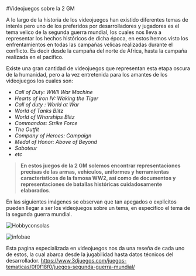 #Videojuegos sobre la 2 GMA lo largo de la historia de los videojuegos han existido diferentes temas de interés pero uno de los preferidos por desarrolladores y jugadores es el tema velico de la segunda guerra mundial, los cuales nos lleva a representar los hechos históricos de dicha época, en estos hemos visto los enfrentamientos en todas las campañas velicas realizadas durante el conflicto. Es decir desde la campaña del norte de África, hasta la campaña realizada en el pacifico.Existe una gran cantidad de videojuegos que representan esta etapa oscura de la humanidad, pero a la vez entretenida para los amantes de los videojuegos los cuales son: - *Call of Duty: WWll War Machine*- *Hearts of iron IV: Waking the Tiger*-  *Call of duty :  World at War*- *World of Tanks Blitz*- *World of Wharships Blitz*- *Commandos: Strike Force*- *The Outfit*- *Company of Heroes: Campaign*- *Medal of Honor: Above of Beyond*- *Saboteur*- *etc*> **En estos juegos de la 2 GM solemos encontrar representaciones precisas de las armas, vehículos, uniformes y herramientas característicos de la famosa WW2, así como de documentos y representaciones de batallas históricas cuidadosamente elaborados**. En las siguientes imágenes se observan que tan apegados o explícitos pueden llegar a ser los videojuegos sobre un tema, en especifico el tema de la segunda guerra mundial.![Hobbyconsolas](https://cdn.hobbyconsolas.com/sites/navi.axelspringer.es/public/styles/1200/public/media/image/2018/03/battlefield-segunda-guerra-mundial.jpg?itok=T1A6jnrb)![infobae](https://encrypted-tbn0.gstatic.com/images?q=tbn:ANd9GcReduUypRa503pKOtozzXcJVcPI7O5TvIF0fg&usqp=CAU)Esta pagina especializada en videojuegos nos da una reseña de cada uno de estos, la cual abarca desde la jugabilidad hasta datos técnicos del desarrollador.<https://www.3djuegos.com/juegos-tematicas/0f0f18f0/juegos-segunda-guerra-mundial/>